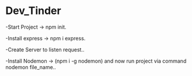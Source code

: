 # Dev_Tinder

-Start Project -> npm init. 

-Install express -> npm i express.

-Create Server to listen request.. 

-Install Nodemon -> (npm i -g nodemon)  and now run project via command nodemon file_name..
